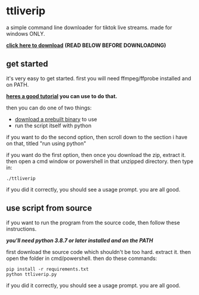 
# ttliverip

a simple command line downloader for tiktok live streams. made for windows ONLY.

[**click here to download**](github.com/charlesispi/ttliverip/releases/latest) **(READ BELOW BEFORE DOWNLOADING)**
## get started

it's very easy to get started. first you will need ffmpeg/ffprobe installed and on PATH.

**[heres a good tutorial](https://www.geeksforgeeks.org/how-to-install-ffmpeg-on-windows/) you can use to do that.**


then you can do one of two things:

- [download a prebuilt binary](github.com/charlesispi/ttliverip/releases/latest) to use
- run the script itself with python

if you want to do the second option, then scroll down to the section i have on that, titled "run using python"

if you want do the first option, then once you download the zip, extract it. then open a cmd window or powershell in that unzipped directory. then type in:

`./ttliverip`

if you did it correctly, you should see a usage prompt. you are all good.

## use script from source

if you want to run the program from the source code, then follow these instructions.

***you'll need python 3.8.7 or later installed and on the PATH***

first download the source code which shouldn't be too hard. extract it. then open the folder in cmd/powershell. then do these commands:

```
pip install -r requirements.txt
python ttliverip.py
```
if you did it correctly, you should see a usage prompt. you are all good.